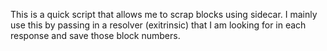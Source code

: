 This is a quick script that allows me to scrap blocks using sidecar. I mainly use this by passing in a resolver (exitrinsic) that I am looking for in each response and save those block numbers. 